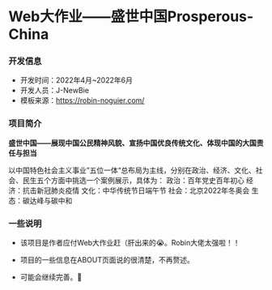 # Web大作业——盛世中国Prosperous-China

### 开发信息

+ 开发时间：2022年4月~2022年6月
+ 开发人员：J-NewBie
+ 模板来源：https://robin-noguier.com/

### 项目简介

**盛世中国——展现中国公民精神风貌、宣扬中国优良传统文化、体现中国的大国责任与担当**

以中国特色社会主义事业”五位一体“总布局为主线，分别在政治、经济、文化、社会、民生五个方面中挑选一个案例展示，具体为：
政治：百年党史百年初心
经济：抗击新冠肺炎疫情
文化：中华传统节日端午节
社会：北京2022年冬奥会
生态：碳达峰与碳中和

### 一些说明

+ 该项目是作者应付Web大作业赶（肝出来的:sob:。Robin大佬太强啦！！

+ 项目的一些信息在ABOUT页面说的很清楚，不再赘述。

+ 可能会继续完善。:muscle:

